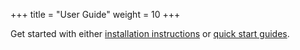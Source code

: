 +++
title = "User Guide"
weight = 10
+++

Get started with either [installation instructions](./install/) or
[quick start guides](./quick_start).
